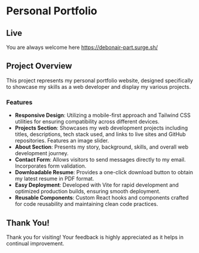 # Personal Portfolio

## Live 
You are always welcome here https://debonair-part.surge.sh/

## Project Overview

This project represents my personal portfolio website, designed specifically to showcase my skills as a web developer and display my various projects.

### Features

- **Responsive Design**: Utilizing a mobile-first approach and Tailwind CSS utilities for ensuring compatibility across different devices.
- **Projects Section**: Showcases my web development projects including titles, descriptions, tech stack used, and links to live sites and GitHub repositories. Features an image slider.
- **About Section**: Presents my story, background, skills, and overall web development journey.
- **Contact Form**: Allows visitors to send messages directly to my email. Incorporates form validation.
- **Downloadable Resume**: Provides a one-click download button to obtain my latest resume in PDF format.
- **Easy Deployment**: Developed with Vite for rapid development and optimized production builds, ensuring smooth deployment.
- **Reusable Components**: Custom React hooks and components crafted for code reusability and maintaining clean code practices.

## Thank You!

Thank you for visiting! Your feedback is highly appreciated as it helps in continual improvement. 
